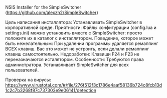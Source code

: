NSIS Installer for the SimpleSwitcher (https://github.com/alexzh2/SimpleSwitcher)

Цель написания инсталлятора: 
 Устанавливать SimpleSwitcher в корпоративной среде.
Приятности:
 Файлы конфигурации (config.lua и settings.ini) можно установить вместе с SimpleSwitcher: просто положите их в каталог с инсталлятором.
Поведение, которое может быть нежелательным:
 При удалении программы удаляется ремаппинг ВСЕХ клавиш. Вас это может не устроить, если делали ремаппинг клавиш самостоятельно.
Недоработки:
 Клавиши F24 и F23 не переназначаются исталятором.
Особенности:
 Требуются права администратора.
 Устанавливает SimpleSwitcher для всех пользователей.

Проверка на вирусы:
https://www.virustotal.com/#/file/276f512f3c1786e4aaf58136b724c8fcb13d1c2c7b3268f87c737303e9e06141/detection
